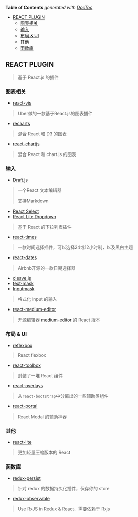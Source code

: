 <!-- START doctoc generated TOC please keep comment here to allow auto update -->
<!-- DON'T EDIT THIS SECTION, INSTEAD RE-RUN doctoc TO UPDATE -->
**Table of Contents**  *generated with [DocToc](https://github.com/thlorenz/doctoc)*

- [REACT PLUGIN](#react-plugin)
  - [图表相关](#%E5%9B%BE%E8%A1%A8%E7%9B%B8%E5%85%B3)
  - [输入](#%E8%BE%93%E5%85%A5)
  - [布局 & UI](#%E5%B8%83%E5%B1%80-&-ui)
  - [其他](#%E5%85%B6%E4%BB%96)
  - [函数库](#%E5%87%BD%E6%95%B0%E5%BA%93)

<!-- END doctoc generated TOC please keep comment here to allow auto update -->

## REACT PLUGIN

> 基于 React.js 的插件

### 图表相关

- [react-vis](https://github.com/uber-common/react-vis)

> Uber做的一款基于React.js的图表插件

- [recharts](https://github.com/recharts/recharts)

> 混合 React 和 D3 的图表

- [react-chartjs](https://github.com/reactjs/react-chartjs)

> 混合 React 和 chart.js 的图表

### 输入

- [Draft.js](https://facebook.github.io/draft-js/)

> 一个React 文本编辑器
>
> 支持Markdown

- [React Select](http://jedwatson.github.io/react-select/)
- [React Lite Dropdown](https://github.com/jianliaoim/react-lite-dropdown)

> 基于 React 的下拉列表插件

- [react-times](https://github.com/ecmadao/react-times)

> 一款时间选择插件，可以选择24或12小时制，以及黑白主题

- [react-dates](https://github.com/airbnb/react-dates)

> Airbnb开源的一款日期选择器

- [cleave.js](https://github.com/nosir/cleave.js)
- [text-mask](https://github.com/text-mask/text-mask)
- [Inputmask](https://github.com/RobinHerbots/Inputmask)

> 格式化 input 的输入

- [react-medium-editor](https://github.com/wangzuo/react-medium-editor)

> 开源编辑器 [medium-editor](https://github.com/daviferreira/medium-editor) 的 React 版本

### 布局 & UI

- [reflexbox](https://github.com/jxnblk/reflexbox)

> React flexbox

- [react-toolbox](https://github.com/react-toolbox/react-toolbox)

> 封装了一堆 React 组件

- [react-overlays](https://github.com/react-bootstrap/react-overlays)

> 从`react-bootstrap`中分离出的一些辅助类组件

- [react-portal](https://github.com/tajo/react-portal)

> React Modal 的辅助神器

### 其他

- [react-lite](https://github.com/Lucifier129/react-lite)

> 更加轻量压缩版本的 React

### 函数库

- [redux-persist](https://github.com/rt2zz/redux-persist)

> 针对 redux 的数据持久化插件，保存你的 store

- [redux-observable](https://github.com/redux-observable/redux-observable)

> Use RxJS in Redux & React，需要依赖于 Rxjs